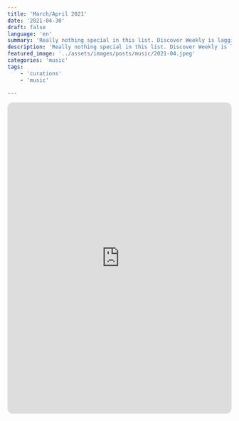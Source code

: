 ```yaml
---
title: 'March/April 2021'
date: '2021-04-30'
draft: false
language: 'en'
summary: 'Really nothing special in this list. Discover Weekly is lagging.'
description: 'Really nothing special in this list. Discover Weekly is lagging.'
featured_image: '../assets/images/posts/music/2021-04.jpeg'
categories: 'music'
tags:
    - 'curations'
    - 'music'

---
```

<!-- @format -->
<iframe
    style="border-radius:12px"
    src="https://open.spotify.com/embed/playlist/39RJd6kXdJLlWYWulb1AZU"
    width="100%"
    height="700"
    frameBorder="0"
    allowfullscreen=""
    allow="
        autoplay;
        clipboard-write;
        encrypted-media;
        fullscreen;
        picture-in-picture
    "
    loading="lazy"
></iframe>
